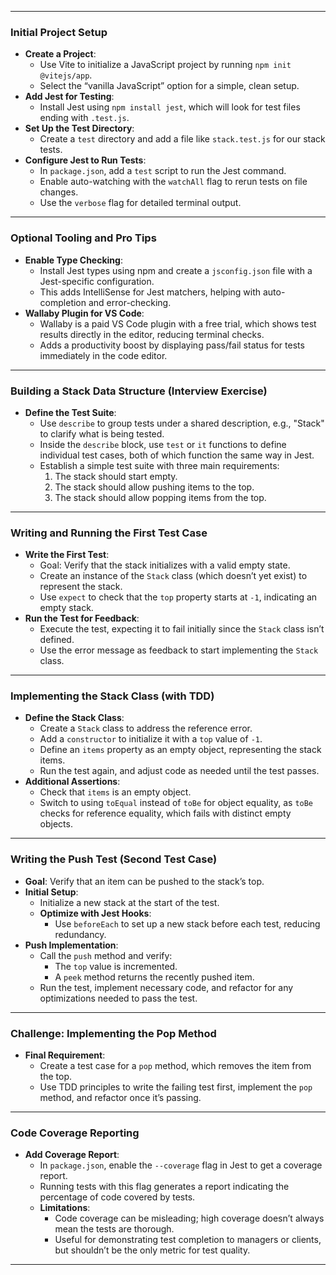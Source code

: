 



---

### Initial Project Setup
- **Create a Project**:
  - Use Vite to initialize a JavaScript project by running `npm init @vitejs/app`.
  - Select the “vanilla JavaScript” option for a simple, clean setup.
- **Add Jest for Testing**:
  - Install Jest using `npm install jest`, which will look for test files ending with `.test.js`.
- **Set Up the Test Directory**:
  - Create a `test` directory and add a file like `stack.test.js` for our stack tests.
- **Configure Jest to Run Tests**:
  - In `package.json`, add a `test` script to run the Jest command.
  - Enable auto-watching with the `watchAll` flag to rerun tests on file changes.
  - Use the `verbose` flag for detailed terminal output.

---

### Optional Tooling and Pro Tips
- **Enable Type Checking**:
  - Install Jest types using npm and create a `jsconfig.json` file with a Jest-specific configuration.
  - This adds IntelliSense for Jest matchers, helping with auto-completion and error-checking.
- **Wallaby Plugin for VS Code**:
  - Wallaby is a paid VS Code plugin with a free trial, which shows test results directly in the editor, reducing terminal checks.
  - Adds a productivity boost by displaying pass/fail status for tests immediately in the code editor.

---

### Building a Stack Data Structure (Interview Exercise)
- **Define the Test Suite**:
  - Use `describe` to group tests under a shared description, e.g., "Stack" to clarify what is being tested.
  - Inside the `describe` block, use `test` or `it` functions to define individual test cases, both of which function the same way in Jest.
  - Establish a simple test suite with three main requirements:
    1. The stack should start empty.
    2. The stack should allow pushing items to the top.
    3. The stack should allow popping items from the top.

---

### Writing and Running the First Test Case
- **Write the First Test**:
  - Goal: Verify that the stack initializes with a valid empty state.
  - Create an instance of the `Stack` class (which doesn’t yet exist) to represent the stack.
  - Use `expect` to check that the `top` property starts at `-1`, indicating an empty stack.
- **Run the Test for Feedback**:
  - Execute the test, expecting it to fail initially since the `Stack` class isn’t defined.
  - Use the error message as feedback to start implementing the `Stack` class.

---

### Implementing the Stack Class (with TDD)
- **Define the Stack Class**:
  - Create a `Stack` class to address the reference error.
  - Add a `constructor` to initialize it with a `top` value of `-1`.
  - Define an `items` property as an empty object, representing the stack items.
  - Run the test again, and adjust code as needed until the test passes.
- **Additional Assertions**:
  - Check that `items` is an empty object.
  - Switch to using `toEqual` instead of `toBe` for object equality, as `toBe` checks for reference equality, which fails with distinct empty objects.

---

### Writing the Push Test (Second Test Case)
- **Goal**: Verify that an item can be pushed to the stack’s top.
- **Initial Setup**:
  - Initialize a new stack at the start of the test.
  - **Optimize with Jest Hooks**:
    - Use `beforeEach` to set up a new stack before each test, reducing redundancy.
- **Push Implementation**:
  - Call the `push` method and verify:
    - The `top` value is incremented.
    - A `peek` method returns the recently pushed item.
  - Run the test, implement necessary code, and refactor for any optimizations needed to pass the test.

---

### Challenge: Implementing the Pop Method
- **Final Requirement**:
  - Create a test case for a `pop` method, which removes the item from the top.
  - Use TDD principles to write the failing test first, implement the `pop` method, and refactor once it’s passing.

---

### Code Coverage Reporting
- **Add Coverage Report**:
  - In `package.json`, enable the `--coverage` flag in Jest to get a coverage report.
  - Running tests with this flag generates a report indicating the percentage of code covered by tests.
  - **Limitations**: 
    - Code coverage can be misleading; high coverage doesn’t always mean the tests are thorough.
    - Useful for demonstrating test completion to managers or clients, but shouldn’t be the only metric for test quality.

---



